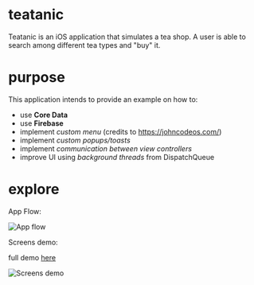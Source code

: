 # teatanic
Teatanic is an iOS application that simulates a tea shop. A user is able to search among different tea types and "buy" it.

# purpose
This application intends to provide an example on how to:
- use **Core Data**
- use **Firebase**
- implement *custom menu* (credits to https://johncodeos.com/)
- implement *custom popups/toasts*
- implement *communication between view controllers*
- improve UI using *background threads* from DispatchQueue

# explore
App Flow:

![App flow](https://i.ibb.co/GJFQ8yD/teatanic-flow.png)

Screens demo:

full demo [here](https://s9.gifyu.com/images/ezgif.com-gif-maker-183b252b90202e67e.gif)

![Screens demo](https://s9.gifyu.com/images/ezgif.com-gif-maker-183b252b90202e67e.gif)
